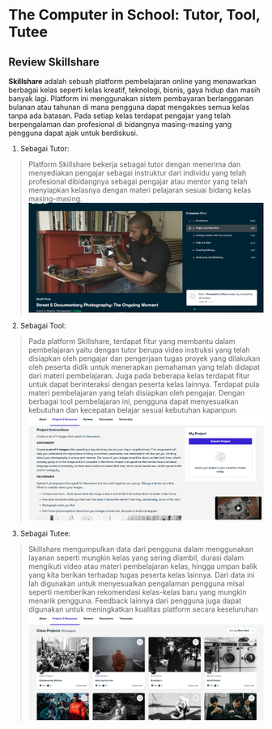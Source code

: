 # The Computer in School: Tutor, Tool, Tutee
## Review Skillshare

**Skillshare** adalah sebuah platform pembelajaran online yang menawarkan berbagai kelas seperti kelas kreatif, teknologi, bisnis, gaya hidup dan masih banyak lagi. Platform ini menggunakan sistem pembayaran berlangganan bulanan atau tahunan di mana pengguna dapat mengakses semua kelas tanpa ada batasan.  Pada setiap kelas terdapat pengajar yang telah berpengalaman dan profesional di bidangnya masing-masing yang pengguna dapat ajak untuk berdiskusi.


1. Sebagai Tutor:
>Platform Skillshare bekerja sebagai tutor dengan menerima dan menyediakan pengajar sebagai instruktur dari individu yang telah profesional dibidangnya sebagai pengajar atau mentor yang telah menyiapkan kelasnya dengan materi pelajaran sesuai bidang kelas masing-masing.
![video tutor di kelas](skillshare_menu_video_pembelajaran.png "Tampilan Video Player pada salah satu kelas")

2. Sebagai Tool:
>Pada platform Skillshare, terdapat fitur yang membantu dalam pembelajaran yaitu dengan tutor berupa video instruksi yang telah disiapkan oleh pengajar dan pengerjaan tugas proyek yang dilakukan oleh peserta didik untuk menerapkan pemahaman yang telah didapat dari materi pembelajaran. Juga pada beberapa kelas terdapat fitur untuk dapat berinteraksi dengan peserta kelas lainnya. Terdapat pula materi pembelajaran yang telah disiapkan oleh pengajar. Dengan berbagai tool pembelajaran ini, pengguna dapat menyesuaikan kebutuhan dan kecepatan belajar sesuai kebutuhan kapanpun.
![menu pengumpulan tugas project kelas](skillshare_pengumpulan_tugas_project_kelas.png "Menu pengumpulan tugas project")

3. Sebagai Tutee:
>Skillshare mengumpulkan data dari pengguna dalam menggunakan layanan seperti mungkin kelas yang sering diambil, durasi dalam mengikuti video atau materi pembelajaran kelas, hingga umpan balik yang kita berikan terhadap tugas peserta kelas lainnya. Dari data ini lah digunakan untuk menyesuaikan pengalaman pengguna misal seperti memberikan rekomendasi kelas-kelas baru yang mungkin menarik pengguna. Feedback lainnya dari pengguna juga dapat digunakan untuk meningkatkan kualitas platform secara keseluruhan
![daftar tugas yang telah dikumpulkan oleh peserta kelas](skillshare_project_kelas_dari_pelajar_lain.png "Daftar tugas project yang sudah dikumpulkan oleh peserta kelas")